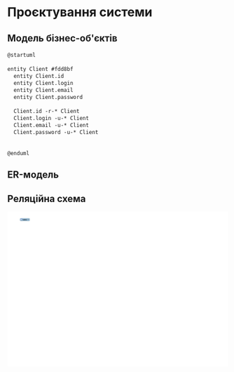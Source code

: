 # Проєктування системи

## Модель бізнес-об'єктів

```plantuml
@startuml

entity Client #fdd8bf
  entity Client.id
  entity Client.login
  entity Client.email
  entity Client.password

  Client.id -r-* Client
  Client.login -u-* Client
  Client.email -u-* Client
  Client.password -u-* Client


@enduml
```

## ER-модель

## Реляційна схема

<center style="margin-top: 16px">
  <img alt="" src="./media/Relation.svg" />
</center>
